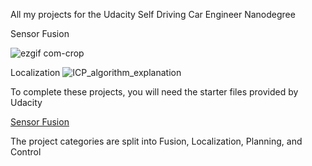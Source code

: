 All my projects for the Udacity Self Driving Car Engineer Nanodegree

Sensor Fusion

![ezgif com-crop](https://github.com/Vinayak-D/UdacitySDCProjects/assets/56367517/09c9f1c9-76fb-4a17-84a8-1c1a9c794c73)

Localization
![ICP_algorithm_explanation](https://github.com/Vinayak-D/UdacitySDCProjects/assets/56367517/db7390d1-719c-4091-b4c9-c3b3692f9c0b)

To complete these projects, you will need the starter files provided by Udacity

[Sensor Fusion](https://github.com/udacity/nd013-c2-fusion-starter)

The project categories are split into Fusion, Localization, Planning, and Control
